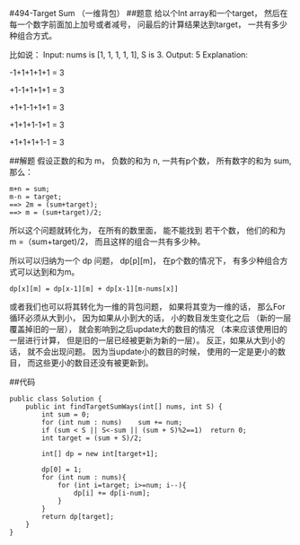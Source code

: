 #494-Target Sum （一维背包）
##题意
给以个Int array和一个target， 然后在每一个数字前面加上加号或者减号， 问最后的计算结果达到target， 一共有多少种组合方式。

比如说：
Input: nums is [1, 1, 1, 1, 1], S is 3. 
Output: 5
Explanation: 

-1+1+1+1+1 = 3

+1-1+1+1+1 = 3

+1+1-1+1+1 = 3


+1+1+1-1+1 = 3

+1+1+1+1-1 = 3

##解题
假设正数的和为 m， 负数的和为 n, 一共有p个数， 所有数字的和为 sum, 那么：

```
m+n = sum;
m-n = target;
==> 2m = (sum+target);
==> m = (sum+target)/2;
```
所以这个问题就转化为， 在所有的数里面， 能不能找到 若干个数， 他们的和为 m =（sum+target)/2， 而且这样的组合一共有多少种。

所以可以归纳为一个 dp 问题， dp[p][m]， 在p个数的情况下， 有多少种组合方式可以达到和为m。

```
dp[x][m] = dp[x-1][m] + dp[x-1][m-nums[x]]
```

或者我们也可以将其转化为一维的背包问题， 如果将其变为一维的话， 那么For循环必须从大到小， 因为如果从小到大的话， 小的数目发生变化之后 （新的一层覆盖掉旧的一层）， 就会影响到之后update大的数目的情况 （本来应该使用旧的一层进行计算， 但是旧的一层已经被更新为新的一层）。 反正，如果从大到小的话， 就不会出现问题。 因为当update小的数目的时候， 使用的一定是更小的数目， 而这些更小的数目还没有被更新到。

##代码
```
public class Solution {
    public int findTargetSumWays(int[] nums, int S) {
        int sum = 0;
        for (int num : nums)    sum += num;
        if (sum < S || S<-sum || (sum + S)%2==1)  return 0;
        int target = (sum + S)/2;  
        
        int[] dp = new int[target+1];
        
        dp[0] = 1;
        for (int num : nums){
            for (int i=target; i>=num; i--){
                dp[i] += dp[i-num];
            }
        }
        return dp[target];
    }
}
```